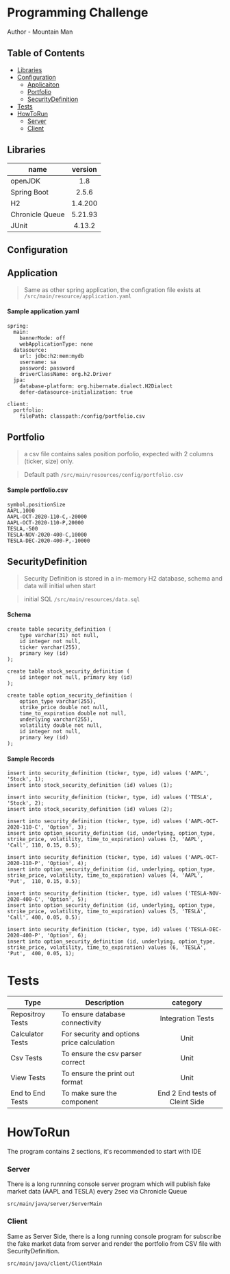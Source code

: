 # Programming Challenge

Author - Mountain Man

## Table of Contents

- [Libraries](#Libraries)
- [Configuration](#Configuration)
    - [Applicaiton](#Application)
    - [Portfolio](#Portfolio)
    - [SecurityDefinition](#SecurityDefinition)
- [Tests](#Tests)
- [HowToRun](#HowToRun)
    - [Server](#Server)
    - [Client](#Client)


## Libraries

| name             | version       |
| ---------------- |:-------------:|
| openJDK          | 1.8           |
| Spring Boot      | 2.5.6         |
| H2               | 1.4.200       |
| Chronicle Queue  | 5.21.93       |
| JUnit            | 4.13.2        |

## Configuration

## Application

> Same as other spring application, the configration file exists at `/src/main/resource/application.yaml`

#### Sample application.yaml

```
spring:
  main:
    bannerMode: off
    webApplicationType: none
  datasource:
    url: jdbc:h2:mem:mydb
    username: sa
    password: password
    driverClassName: org.h2.Driver
  jpa:
    database-platform: org.hibernate.dialect.H2Dialect
    defer-datasource-initialization: true

client:
  portfolio:
    filePath: classpath:/config/portfolio.csv
```

## Portfolio
> a csv file contains sales position porfolio, expected with 2 columns (ticker, size) only.

> Default path `/src/main/resources/config/portfolio.csv`

#### Sample portfolio.csv

```
symbol,positionSize
AAPL,1000
AAPL-OCT-2020-110-C,-20000
AAPL-OCT-2020-110-P,20000
TESLA,-500
TESLA-NOV-2020-400-C,10000
TESLA-DEC-2020-400-P,-10000
```

## SecurityDefinition

> Security Definition is stored in a in-memory H2 database, schema and data will initial when start

> initial SQL `/src/main/resources/data.sql`

#### Schema

```
create table security_definition (
    type varchar(31) not null, 
    id integer not null, 
    ticker varchar(255), 
    primary key (id)
);

create table stock_security_definition (
    id integer not null, primary key (id)
);

create table option_security_definition (
    option_type varchar(255), 
    strike_price double not null, 
    time_to_expiration double not null,
    underlying varchar(255), 
    volatility double not null, 
    id integer not null, 
    primary key (id)
);

```

#### Sample Records
```
insert into security_definition (ticker, type, id) values ('AAPL', 'Stock', 1);
insert into stock_security_definition (id) values (1);

insert into security_definition (ticker, type, id) values ('TESLA', 'Stock', 2);
insert into stock_security_definition (id) values (2);

insert into security_definition (ticker, type, id) values ('AAPL-OCT-2020-110-C', 'Option', 3);
insert into option_security_definition (id, underlying, option_type, strike_price, volatility, time_to_expiration) values (3, 'AAPL', 'Call', 110, 0.15, 0.5);

insert into security_definition (ticker, type, id) values ('AAPL-OCT-2020-110-P', 'Option', 4);
insert into option_security_definition (id, underlying, option_type, strike_price, volatility, time_to_expiration) values (4, 'AAPL', 'Put',  110, 0.15, 0.5);

insert into security_definition (ticker, type, id) values ('TESLA-NOV-2020-400-C', 'Option', 5);
insert into option_security_definition (id, underlying, option_type, strike_price, volatility, time_to_expiration) values (5, 'TESLA', 'Call', 400, 0.05, 0.5);

insert into security_definition (ticker, type, id) values ('TESLA-DEC-2020-400-P', 'Option', 6);
insert into option_security_definition (id, underlying, option_type, strike_price, volatility, time_to_expiration) values (6, 'TESLA', 'Put',  400, 0.05, 1);

```

# Tests


| Type | Description             | category      |
| ---- | ---------------- |:-------------:|
| Repositroy Tests | To ensure database connectivity       | Integration Tests  |
| Calculator Tests          | For security and options price calculation       | Unit |
| Csv Tests               | To ensure the csv parser correct        | Unit |
| View Tests  | To ensure the print out format      | Unit |
| End to End Tests            | To make sure the component         | End 2 End tests of Cleint Side |

# HowToRun

The program contains 2 sections, it's recommended to start with IDE

### Server

There is a long runnning console server program which will publish fake market data (AAPL and TESLA) every 2sec via Chronicle Queue

`src/main/java/server/ServerMain`


### Client

Same as Server Side, there is a long running console program for subscribe the fake market data from server and render the portfolio from CSV file with SecurityDefinition.

`src/main/java/client/ClientMain`
